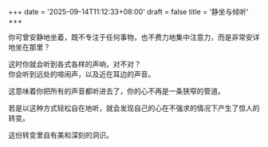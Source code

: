 +++
date = '2025-09-14T11:12:33+08:00'
draft = false
title = '静坐与倾听'
+++

你可曾安静地坐着，既不专注于任何事物，也不费力地集中注意力，而是非常安详地坐在那里？

这时你就会听到各式各样的声响，对不对？  
你会听到远处的喧闹声，以及近在耳边的声音。  

这意味着你把所有的声音都听进去了，你的心不再是一条狭窄的管道。  

若是以这种方式轻松自在地听，就会发现自己的心在不强求的情况下产生了惊人的转变。  

这份转变里自有美和深刻的洞识。
